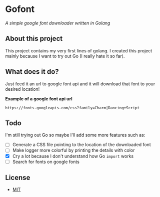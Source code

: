 # Gofont

_A simple google font downloader written in Golang_

## About this project

This project contains my very first lines of golang. I created this project mainly because I want to try out Go (I really hate it so far).

## What does it do?

Just feed it an url to google font api and it will download that font to your desired location!

**Example of a google font api url**

```
https://fonts.googleapis.com/css?family=Charm|Dancing+Script
```

## Todo

I'm still trying out Go so maybe I'll add some more features such as:

- [ ] Generate a CSS file pointing to the location of the downloaded font
- [ ] Make logger more colorful by printing the details with color
- [x] Cry a lot because I don't understand how Go `import` works
- [ ] Search for fonts on google fonts

## License

- [MIT](LICENSE)
